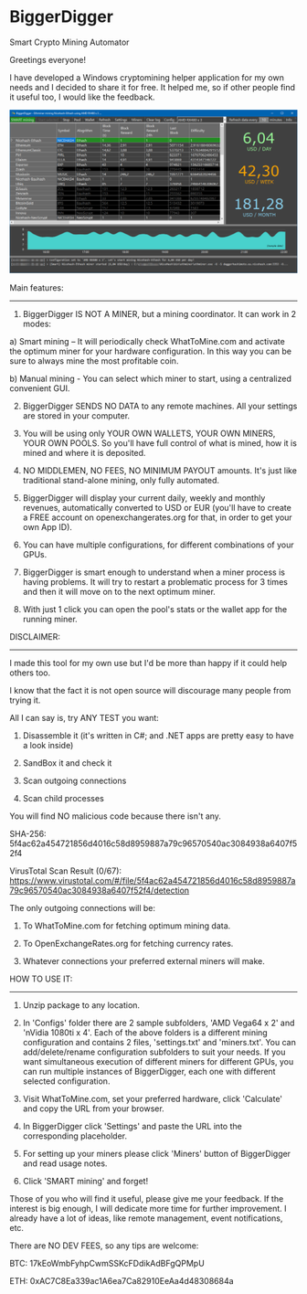 ﻿# BiggerDigger

Smart Crypto Mining Automator



Greetings everyone!

I have developed a Windows cryptomining helper application for my own needs and I decided to share it for free. It helped me, so if other people find it useful too, I would like the feedback.



![Application Screenshot](https://raw.githubusercontent.com/kevinpat5/BiggerDigger/master/BiggerDigger.png)



Main features:

--------------

1. BiggerDigger IS NOT A MINER, but a mining coordinator. It can work in 2 modes:

a) Smart mining – It will periodically check WhatToMine.com and activate the optimum miner for your hardware configuration. In this way you can be sure to always mine the most profitable coin.

b) Manual mining - You can select which miner to start, using a centralized convenient GUI.



2. BiggerDigger SENDS NO DATA to any remote machines. All your settings are stored in your computer.



3. You will be using only YOUR OWN WALLETS, YOUR OWN MINERS, YOUR OWN POOLS. So you'll have full control of what is mined, how it is mined and where it is deposited.



4. NO MIDDLEMEN, NO FEES, NO MINIMUM PAYOUT amounts. It's just like traditional stand-alone mining, only fully automated.



5. BiggerDigger will display your current daily, weekly and monthly revenues, automatically converted to USD or EUR (you'll have to create a FREE account on openexchangerates.org for that, in order to get your own App ID).



6. You can have multiple configurations, for different combinations of your GPUs.



7. BiggerDigger is smart enough to understand when a miner process is having problems. It will try to restart a problematic process for 3 times and then it will move on to the next optimum miner.



8. With just 1 click you can open the pool's stats or the wallet app for the running miner.



DISCLAIMER:

-----------

I made this tool for my own use but I'd be more than happy if it could help others too.

I know that the fact it is not open source will discourage many people from trying it.

All I can say is, try ANY TEST you want:

1. Disassemble it (it's written in C#; and .NET apps are pretty easy to have a look inside)

2. SandBox it and check it

3. Scan outgoing connections

4. Scan child processes



You will find NO malicious code because there isn't any.


SHA-256: 5f4ac62a454721856d4016c58d8959887a79c96570540ac3084938a6407f52f4


VirusTotal Scan Result (0/67): https://www.virustotal.com/#/file/5f4ac62a454721856d4016c58d8959887a79c96570540ac3084938a6407f52f4/detection



The only outgoing connections will be:

1. To WhatToMine.com for fetching optimum mining data.

2. To OpenExchangeRates.org for fetching currency rates.

3. Whatever connections your preferred external miners will make.



HOW TO USE IT:

--------------

1. Unzip package to any location.



2. In 'Configs' folder there are 2 sample subfolders, 'AMD Vega64 x 2' and 'nVidia 1080ti x 4'. Each of the above folders is a different mining configuration and contains 2 files, 'settings.txt' and 'miners.txt'. You can add/delete/rename configuration subfolders to suit your needs. If you want simultaneous execution of different miners for different GPUs, you can run multiple instances of BiggerDigger, each one with different selected configuration.



3. Visit WhatToMine.com, set your preferred hardware, click 'Calculate' and copy the URL from your browser.



4. In BiggerDigger click 'Settings' and paste the URL into the corresponding placeholder.



5. For setting up your miners please click 'Miners' button of BiggerDigger and read usage notes.



6. Click 'SMART mining' and forget!



Those of you who will find it useful, please give me your feedback. 
If the interest is big enough, I will dedicate more time for further improvement. 
I already have a lot of ideas, like remote management, event notifications, etc.



There are NO DEV FEES, so any tips are welcome:


BTC: 17kEoWmbFyhpCwmSSKcFDdikAdBFgQPMpU


ETH: 0xAC7C8Ea339ac1A6ea7Ca82910EeAa4d48308684a
